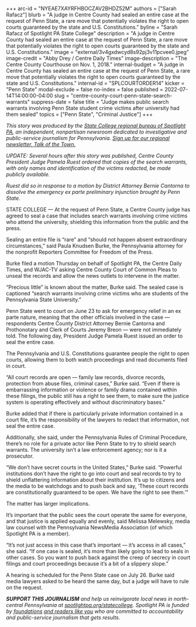 +++
arc-id = "NYEAE7XAYRFHBOCZAV2BHDZ52M"
authors = ["Sarah Rafacz"]
blurb = "A judge in Centre County had sealed an entire case at the request of Penn State, a rare move that potentially violates the right to open courts guaranteed by the state and U.S. Constitutions."
byline = "Sarah Rafacz of Spotlight PA State College"
description = "A judge in Centre County had sealed an entire case at the request of Penn State, a rare move that potentially violates the right to open courts guaranteed by the state and U.S. Constitutions."
image = "external/3v4gxdwcyd8s92pj3v11pcvee0.jpeg"
image-credit = "Abby Drey / Centre Daily Times"
image-description = "The Centre County Courthouse on Nov. 1, 2018."
internal-budget = "A judge in Centre County has sealed an entire case at the request of Penn State, a rare move that potentially violates the right to open courts guaranteed by the state and U.S. Constitutions."
internal-id = "SPLCOURTORDER14"
kicker = "Penn State"
modal-exclude = false
no-index = false
published = 2022-07-14T14:00:00-04:00
slug = "centre-county-court-penn-state-search-warrants"
suppress-date = false
title = "Judge makes public search warrants involving Penn State student crime victims after university had them sealed"
topics = ["Penn State", "Criminal Justice"]
+++

<i>This story was produced by the </i><a href="https://www.spotlightpa.org/statecollege"><i>State College regional bureau of Spotlight PA</i></a><i>, an independent, nonpartisan newsroom dedicated to investigative and public-service journalism for Pennsylvania. </i><a href="https://www.spotlightpa.org/newsletters/talkofthetown"><i>Sign up for our regional newsletter, Talk of the Town.</i></a>

<i>UPDATE: Several hours after this story was published, Centre County President Judge Pamela Ruest ordered that copies of the search warrants, with only names and identification of the victims redacted, be made publicly available.</i>

<i>Ruest did so in response to a motion by District Attorney Bernie Cantorna to dissolve the emergency ex parte preliminary injunction brought by Penn State.</i>

STATE COLLEGE — At the request of Penn State, a Centre County judge has agreed to seal a case that includes search warrants involving crime victims who attend the university, shielding this information from the public and the press.

Sealing an entire file is “rare” and “should not happen absent extraordinary circumstances,” said Paula Knudsen Burke, the Pennsylvania attorney for the nonprofit Reporters Committee for Freedom of the Press.

Burke filed a motion Thursday on behalf of Spotlight PA, the Centre Daily Times, and WJAC-TV asking Centre County Court of Common Pleas to unseal the records and allow the news outlets to intervene in the matter.

“Precious little” is known about the matter, Burke said. The sealed case is captioned “search warrants involving crime victims who are students of the Pennsylvania State University.”

<script src="https://www.spotlightpa.org/embed.js" async></script><div data-spl-embed-version="1" data-spl-src="https://www.spotlightpa.org/embeds/newsletter/?cta=Sign%20up%20for%20our%20new%20regional%20newsletter%2C%20%3Cb%3ETalk%20of%20the%20Town%3C%2Fb%3E%2C%20and%20get%20all%20the%20news%20and%20notes%20from%20State%20College%20and%20north-central%20PA.&button=Sign%20Up%20Now&preselect=state_college&eyebrow=DON'T%20MISS%20A%20BEAT"></div>

Penn State went to court on June 23 to ask for emergency relief in an ex parte nature, meaning that the other officials involved in the case — respondents Centre County District Attorney Bernie Cantorna and Prothonotary and Clerk of Courts Jeremy Breon — were not immediately told. The following day, President Judge Pamela Ruest issued an order to seal the entire case.

The Pennsylvania and U.S. Constitutions guarantee people the right to open courts, allowing them to both watch proceedings and read documents filed in court.

“All court records are open — family law records, divorce records, protection from abuse files, criminal cases,” Burke said. “Even if there is embarrassing information or violence or family drama contained within these filings, the public still has a right to see them, to make sure the justice system is operating effectively and without discriminatory bases.”

Burke added that if there is particularly private information contained in a court file, it’s the responsibility of the lawyers to redact that information, not seal the entire case.

Additionally, she said, under the Pennsylvania Rules of Criminal Procedure, there’s no role for a private actor like Penn State to try to shield search warrants. The university isn’t a law enforcement agency; nor is it a prosecutor.

“We don’t have secret courts in the United States,” Burke said. “Powerful institutions don’t have the right to go into court and seal records to try to shield unflattering information about their institution. It’s up to citizens and the media to be watchdogs and to push back and say, ‘These court records are constitutionally guaranteed to be open. We have the right to see them.’”

<script src="https://www.spotlightpa.org/embed.js" async></script><div data-spl-embed-version="1" data-spl-src="https://www.spotlightpa.org/embeds/donate/"></div>

The matter has larger implications.

It’s important that the public sees the court operate the same for everyone, and that justice is applied equally and evenly, said Melissa Melewsky, media law counsel with the Pennsylvania NewsMedia Association (of which Spotlight PA is a member).

“It’s not just access in this case that’s important — it’s access in all cases,” she said. “If one case is sealed, it’s more than likely going to lead to seals in other cases. So you want to push back against the creep of secrecy in court filings and court proceedings because it’s a bit of a slippery slope.”

A hearing is scheduled for the Penn State case on July 26. Burke said media lawyers asked to be heard the same day, but a judge will have to rule on the request.

<i><b>SUPPORT THIS JOURNALISM</b></i><i> and help us reinvigorate local news in north-central Pennsylvania at </i><a href="https://spotlightpa.fundjournalism.org/donate?campaign=701Dn000000Ygq1IAC&utm_source=www.spotlightpa.org&utm_medium=statecollege:section&utm_campaign=statecollege:main"><i>spotlightpa.org/statecollege</i></a><i>. Spotlight PA is funded by </i><a href="https://www.spotlightpa.org/support"><i>foundations</i></a><i> </i><a href="https://www.spotlightpa.org/support"><i>and readers like you</i></a><i> who are committed to accountability and public-service journalism that gets results.</i>
